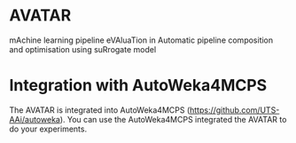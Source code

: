 # AVATAR 
mAchine learning pipeline eVAluaTion in Automatic pipeline composition and optimisation using suRrogate model

# Integration with AutoWeka4MCPS
The AVATAR is integrated into AutoWeka4MCPS (https://github.com/UTS-AAi/autoweka). You can use the AutoWeka4MCPS integrated the AVATAR to do your experiments. 



